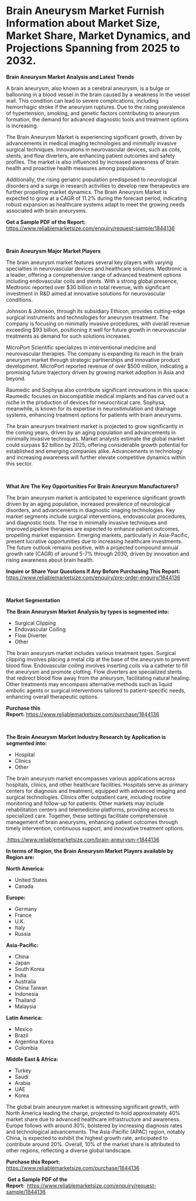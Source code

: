<p><h1>Brain Aneurysm Market Furnish Information about Market Size, Market Share, Market Dynamics, and Projections Spanning from 2025 to 2032.</h1></p><p><strong>Brain Aneurysm Market Analysis and Latest Trends</strong></p>
<p><p>A brain aneurysm, also known as a cerebral aneurysm, is a bulge or ballooning in a blood vessel in the brain caused by a weakness in the vessel wall. This condition can lead to severe complications, including hemorrhagic stroke if the aneurysm ruptures. Due to the rising prevalence of hypertension, smoking, and genetic factors contributing to aneurysm formation, the demand for advanced diagnostic tools and treatment options is increasing.</p><p>The Brain Aneurysm Market is experiencing significant growth, driven by advancements in medical imaging technologies and minimally invasive surgical techniques. Innovations in neurovascular devices, such as coils, stents, and flow diverters, are enhancing patient outcomes and safety profiles. The market is also influenced by increased awareness of brain health and proactive health measures among populations.</p><p>Additionally, the rising geriatric population predisposed to neurological disorders and a surge in research activities to develop new therapeutics are further propelling market dynamics. The Brain Aneurysm Market is expected to grow at a CAGR of 11.2% during the forecast period, indicating robust expansion as healthcare systems adapt to meet the growing needs associated with brain aneurysms.</p></p>
<p><strong>Get a Sample PDF of the Report:&nbsp;</strong> <a href="https://www.reliablemarketsize.com/enquiry/request-sample/1844136?utm_campaign=2482&utm_medium=2&utm_source=Github&utm_content=ia&utm_term=13042025&utm_id=brain-aneurysm">https://www.reliablemarketsize.com/enquiry/request-sample/1844136</a></p>
<p>&nbsp;</p>
<p><strong>Brain Aneurysm Major Market Players</strong></p>
<p><p>The brain aneurysm market features several key players with varying specialties in neurovascular devices and healthcare solutions. Medtronic is a leader, offering a comprehensive range of advanced treatment options including endovascular coils and stents. With a strong global presence, Medtronic reported over $30 billion in total revenue, with significant investment in R&D aimed at innovative solutions for neurovascular conditions.</p><p>Johnson & Johnson, through its subsidiary Ethicon, provides cutting-edge surgical instruments and technologies for aneurysm treatment. The company is focusing on minimally invasive procedures, with overall revenue exceeding $93 billion, positioning it well for future growth in neurovascular treatments as demand for such solutions increases.</p><p>MicroPort Scientific specializes in interventional medicine and neurovascular therapies. The company is expanding its reach in the brain aneurysm market through strategic partnerships and innovative product development. MicroPort reported revenue of over $500 million, indicating a promising future trajectory driven by growing market adoption in Asia and beyond.</p><p>Raumedic and Sophysa also contribute significant innovations in this space. Raumedic focuses on biocompatible medical implants and has carved out a niche in the production of devices for neurocritical care. Sophysa, meanwhile, is known for its expertise in neurostimulation and drainage systems, enhancing treatment options for patients with brain aneurysms.</p><p>The brain aneurysm treatment market is projected to grow significantly in the coming years, driven by an aging population and advancements in minimally invasive techniques. Market analysts estimate the global market could surpass $2 billion by 2025, offering considerable growth potential for established and emerging companies alike. Advancements in technology and increasing awareness will further elevate competitive dynamics within this sector.</p></p>
<p>&nbsp;</p>
<p><strong>What Are The Key Opportunities For Brain Aneurysm Manufacturers?</strong></p>
<p><p>The brain aneurysm market is anticipated to experience significant growth driven by an aging population, increased prevalence of neurological disorders, and advancements in diagnostic imaging technologies. Key market segments include surgical interventions, endovascular procedures, and diagnostic tools. The rise in minimally invasive techniques and improved pipeline therapies are expected to enhance patient outcomes, propelling market expansion. Emerging markets, particularly in Asia-Pacific, present lucrative opportunities due to increasing healthcare investments. The future outlook remains positive, with a projected compound annual growth rate (CAGR) of around 5-7% through 2030, driven by innovation and rising awareness about brain health.</p></p>
<p><strong>Inquire or Share Your Questions If Any Before Purchasing This Report:</strong> <a href="https://www.reliablemarketsize.com/enquiry/pre-order-enquiry/1844136?utm_campaign=2482&utm_medium=2&utm_source=Github&utm_content=ia&utm_term=13042025&utm_id=brain-aneurysm">https://www.reliablemarketsize.com/enquiry/pre-order-enquiry/1844136</a></p>
<p>&nbsp;</p>
<p><strong>Market Segmentation</strong></p>
<p><strong>The Brain Aneurysm Market Analysis by types is segmented into:</strong></p>
<p><ul><li>Surgical Clipping</li><li>Endovascular Coiling</li><li>Flow Diverter</li><li>Other</li></ul></p>
<p><p>The brain aneurysm market includes various treatment types. Surgical clipping involves placing a metal clip at the base of the aneurysm to prevent blood flow. Endovascular coiling involves inserting coils via a catheter to fill the aneurysm and promote clotting. Flow diverters are specialized stents that redirect blood flow away from the aneurysm, facilitating natural healing. Other treatments may encompass alternative methods such as liquid embolic agents or surgical interventions tailored to patient-specific needs, enhancing overall therapeutic options.</p></p>
<p><strong>Purchase this Report:&nbsp;</strong><a href="https://www.reliablemarketsize.com/purchase/1844136?utm_campaign=2482&utm_medium=2&utm_source=Github&utm_content=ia&utm_term=13042025&utm_id=brain-aneurysm">https://www.reliablemarketsize.com/purchase/1844136</a></p>
<p>&nbsp;</p>
<p><strong>The Brain Aneurysm Market Industry Research by Application is segmented into:</strong></p>
<p><ul><li>Hospital</li><li>Clinics</li><li>Other</li></ul></p>
<p><p>The brain aneurysm market encompasses various applications across hospitals, clinics, and other healthcare facilities. Hospitals serve as primary centers for diagnosis and treatment, equipped with advanced imaging and surgical technologies. Clinics offer outpatient care, including routine monitoring and follow-up for patients. Other markets may include rehabilitation centers and telemedicine platforms, providing access to specialized care. Together, these settings facilitate comprehensive management of brain aneurysms, enhancing patient outcomes through timely intervention, continuous support, and innovative treatment options.</p></p>
<p><a href="https://www.reliablemarketsize.com/brain-aneurysm-r1844136?utm_campaign=2482&utm_medium=2&utm_source=Github&utm_content=ia&utm_term=13042025&utm_id=brain-aneurysm">&nbsp;https://www.reliablemarketsize.com/brain-aneurysm-r1844136</a></p>
<p><strong>In terms of Region, the Brain Aneurysm Market Players available by Region are:</strong></p>
<p>
    <p> <strong> North America: </strong>
        <ul>
            <li>United States</li>
            <li>Canada</li>
        </ul>
        </p> 
    <p> <strong> Europe: </strong>
        <ul>
            <li>Germany</li>
            <li>France</li>
            <li>U.K.</li>
            <li>Italy</li>
            <li>Russia</li>
        </ul>
        </p> 
    <p> <strong> Asia-Pacific: </strong>
        <ul>
            <li>China</li>
            <li>Japan</li>
            <li>South Korea</li>
            <li>India</li>
            <li>Australia</li>
            <li>China Taiwan</li>
            <li>Indonesia</li>
            <li>Thailand</li>
            <li>Malaysia</li>
        </ul>
        </p> 
    <p> <strong> Latin America: </strong>
        <ul>
            <li>Mexico</li>
            <li>Brazil</li>
            <li>Argentina Korea</li>
            <li>Colombia</li>
        </ul>
        </p> 
    <p> <strong> Middle East & Africa: </strong>
        <ul>
            <li>Turkey</li>
            <li>Saudi</li>
            <li>Arabia</li>
            <li>UAE</li>
            <li>Korea</li>
        </ul>
    </p>
    </p>
<p><p>The global brain aneurysm market is witnessing significant growth, with North America leading the charge, projected to hold approximately 40% market share due to advanced healthcare infrastructure and awareness. Europe follows with around 30%, bolstered by increasing diagnosis rates and technological advancements. The Asia-Pacific (APAC) region, notably China, is expected to exhibit the highest growth rate, anticipated to contribute around 20%. Overall, 10% of the market share is attributed to other regions, reflecting a diverse global landscape.</p></p>
<p><strong>Purchase this Report: </strong><a href="https://www.reliablemarketsize.com/purchase/1844136?utm_campaign=2482&utm_medium=2&utm_source=Github&utm_content=ia&utm_term=13042025&utm_id=brain-aneurysm">https://www.reliablemarketsize.com/purchase/1844136</a></p>
<p>&nbsp;<strong>Get a Sample PDF of the Report:&nbsp;&nbsp;</strong><a href="https://www.reliablemarketsize.com/enquiry/request-sample/1844136?utm_campaign=2482&utm_medium=2&utm_source=Github&utm_content=ia&utm_term=13042025&utm_id=brain-aneurysm">https://www.reliablemarketsize.com/enquiry/request-sample/1844136</a></p>
<p><strong></strong></p>
<p><p></p><p></p><p></p></p>
